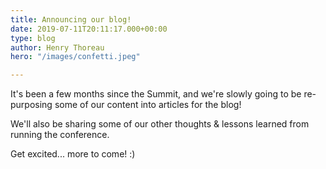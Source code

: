 ```yaml
---
title: Announcing our blog!
date: 2019-07-11T20:11:17.000+00:00
type: blog
author: Henry Thoreau
hero: "/images/confetti.jpeg"

---
```

It's been a few months since the Summit, and we're slowly going to be re-purposing some of our content into articles for the blog!

We'll also be sharing some of our other thoughts & lessons learned from running the conference.

Get excited... more to come! :)